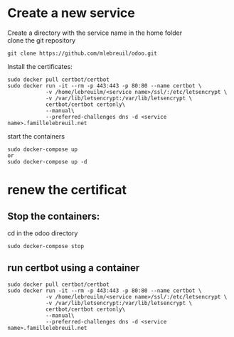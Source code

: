 # Create a new service
Create a directory with the service name in the home folder  
clone the git repository  
```
git clone https://github.com/mlebreuil/odoo.git
```
Install the certificates:
```
sudo docker pull certbot/certbot  
sudo docker run -it --rm -p 443:443 -p 80:80 --name certbot \  
            -v /home/lebreuilm/<service name>/ssl/:/etc/letsencrypt \  
            -v /var/lib/letsencrypt:/var/lib/letsencrypt \  
            certbot/certbot certonly\  
            --manual\
            --preferred-challenges dns -d <service name>.famillelebreuil.net 
 ```
start the containers  
```
sudo docker-compose up
or
sudo docker-compose up -d
```

# renew the certificat
## Stop the containers:  
cd in the odoo directory  
```
sudo docker-compose stop  
```
## run certbot using a container
```
sudo docker pull certbot/certbot  
sudo docker run -it --rm -p 443:443 -p 80:80 --name certbot \  
            -v /home/lebreuilm/<service name>/ssl/:/etc/letsencrypt \  
            -v /var/lib/letsencrypt:/var/lib/letsencrypt \  
            certbot/certbot certonly\  
            --manual\
            --preferred-challenges dns -d <service name>.famillelebreuil.net
```
